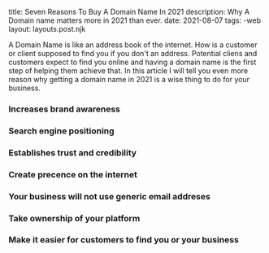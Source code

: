 title: Seven Reasons To Buy A Domain Name In 2021
description: Why A Domain name matters more in 2021 than ever.
date: 2021-08-07
tags: 
  -web
layout: layouts.post.njk

A Domain Name is like an address book of the internet. How is a customer or client supposed to find you if you don't an address. 
Potential cliens and customers expect to find you online and having a domain name is the first step of helping them achieve that. 
In this article I will tell you even more reason why getting a domain name in 2021 is a wise thing to do for your business. 

### Increases brand awareness

### Search engine positioning

### Establishes trust and credibility

### Create precence on the internet

### Your business will not use generic email addreses

### Take ownership of your platform

### Make it easier for customers to find you or your business
